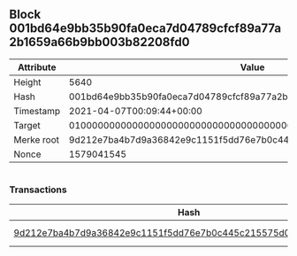 ## Block 001bd64e9bb35b90fa0eca7d04789cfcf89a77a2b1659a66b9bb003b82208fd0

Attribute | Value
--- | ---
Height | 5640
Hash | 001bd64e9bb35b90fa0eca7d04789cfcf89a77a2b1659a66b9bb003b82208fd0
Timestamp | 2021-04-07T00:09:44+00:00
Target | 0100000000000000000000000000000000000000000000000000000000000000
Merke root | 9d212e7ba4b7d9a36842e9c1151f5dd76e7b0c445c215575d0c35a6a6607fdbe
Nonce | 1579041545

```

```

### Transactions

Hash | Amount
--- | ---
[9d212e7ba4b7d9a36842e9c1151f5dd76e7b0c445c215575d0c35a6a6607fdbe](9d212e7ba4b7d9a36842e9c1151f5dd76e7b0c445c215575d0c35a6a6607fdbe.md) | 10.00000000 SKEPTI 
